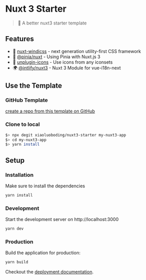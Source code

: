 # Nuxt 3 Starter

> 💚 A better nuxt3 starter template

## Features

* 💨 [nuxt-windicss](https://windicss.org/integrations/nuxt.html) - next generation utility-first CSS framework
* 🍍 [@pinia/nuxt](https://pinia.esm.dev/ssr/nuxt.html) - Using Pinia with Nuxt.js 3
* 🤹 [unplugin-icons](https://github.com/antfu/unplugin-icons) - Use icons from any iconsets
* 🌍 [@intlify/nuxt3](https://github.com/intlify/nuxt3) - Nuxt 3 Module for vue-i18n-next

## Use the Template

### GitHub Template

[create a repo from this template on GitHub](https://github.com/xiaoluoboding/nuxt3-starter/generate)

### Clone to local

```bash
$> npx degit xiaoluoboding/nuxt3-starter my-nuxt3-app
$> cd my-nuxt3-app
$> yarn install
```

## Setup

### Installation

Make sure to install the dependencies

```bash
yarn install
```

### Development

Start the development server on http://localhost:3000

```bash
yarn dev
```

### Production

Build the application for production:

```bash
yarn build
```

Checkout the [deployment documentation](https://v3.nuxtjs.org/docs/deployment).